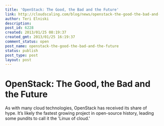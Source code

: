```yaml
---
title: 'OpenStack: The Good, the Bad and the Future'
link: http://cloudscaling.com/blog/news/openstack-the-good-the-bad-and-the-future/
author: Teri Elniski
description: 
post_id: 6228
created: 2013/01/25 08:19:37
created_gmt: 2013/01/25 16:19:37
comment_status: open
post_name: openstack-the-good-the-bad-and-the-future
status: publish
post_type: post
layout: post
---
```


# OpenStack: The Good, the Bad and the Future

As with many cloud technologies, OpenStack has received its share of hype. It’s likely the fastest growing project in open-source history, leading some pundits to call it the 'Linux of cloud.'